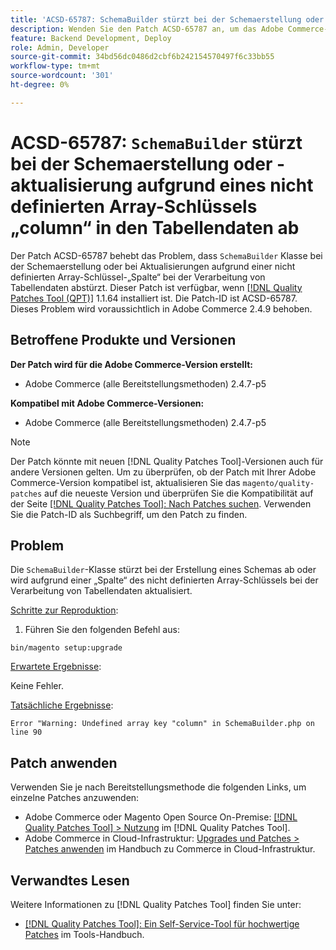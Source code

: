```yaml
---
title: 'ACSD-65787: SchemaBuilder stürzt bei der Schemaerstellung oder -aktualisierung aufgrund des nicht definierten Array-Schlüssels „column“ in den Tabellendaten ab'
description: Wenden Sie den Patch ACSD-65787 an, um das Adobe Commerce-Problem zu beheben, bei dem die SchemaBuilder-Klasse bei der Schemaerstellung oder bei Aktualisierungen aufgrund einer nicht definierten Array-Schlüsselspalte bei der Verarbeitung von Tabellendaten abstürzt.
feature: Backend Development, Deploy
role: Admin, Developer
source-git-commit: 34bd56dc0486d2cbf6b242154570497f6c33bb55
workflow-type: tm+mt
source-wordcount: '301'
ht-degree: 0%

---
```



# ACSD-65787: `SchemaBuilder` stürzt bei der Schemaerstellung oder -aktualisierung aufgrund eines nicht definierten Array-Schlüssels „column“ in den Tabellendaten ab

Der Patch ACSD-65787 behebt das Problem, dass `SchemaBuilder` Klasse bei der Schemaerstellung oder bei Aktualisierungen aufgrund einer nicht definierten Array-Schlüssel-„Spalte“ bei der Verarbeitung von Tabellendaten abstürzt. Dieser Patch ist verfügbar, wenn [[!DNL Quality Patches Tool (QPT)]](/help/tools/quality-patches-tool/quality-patches-tool-to-self-serve-quality-patches.md) 1.1.64 installiert ist. Die Patch-ID ist ACSD-65787. Dieses Problem wird voraussichtlich in Adobe Commerce 2.4.9 behoben.

## Betroffene Produkte und Versionen

**Der Patch wird für die Adobe Commerce-Version erstellt:**

* Adobe Commerce (alle Bereitstellungsmethoden) 2.4.7-p5

**Kompatibel mit Adobe Commerce-Versionen:**

* Adobe Commerce (alle Bereitstellungsmethoden) 2.4.7-p5

>[!NOTE]
>
>Der Patch könnte mit neuen [!DNL Quality Patches Tool]-Versionen auch für andere Versionen gelten. Um zu überprüfen, ob der Patch mit Ihrer Adobe Commerce-Version kompatibel ist, aktualisieren Sie das `magento/quality-patches` auf die neueste Version und überprüfen Sie die Kompatibilität auf der Seite [[!DNL Quality Patches Tool]: Nach Patches suchen](https://experienceleague.adobe.com/tools/commerce-quality-patches/index.html). Verwenden Sie die Patch-ID als Suchbegriff, um den Patch zu finden.

## Problem

Die `SchemaBuilder`-Klasse stürzt bei der Erstellung eines Schemas ab oder wird aufgrund einer „Spalte“ des nicht definierten Array-Schlüssels bei der Verarbeitung von Tabellendaten aktualisiert.

<u>Schritte zur Reproduktion</u>:

1. Führen Sie den folgenden Befehl aus:

```
bin/magento setup:upgrade
```

<u>Erwartete Ergebnisse</u>:

Keine Fehler.

<u>Tatsächliche Ergebnisse</u>:

```
Error "Warning: Undefined array key "column" in SchemaBuilder.php on line 90
```

## Patch anwenden

Verwenden Sie je nach Bereitstellungsmethode die folgenden Links, um einzelne Patches anzuwenden:

* Adobe Commerce oder Magento Open Source On-Premise: [[!DNL Quality Patches Tool] > Nutzung](/help/tools/quality-patches-tool/usage.md) im [!DNL Quality Patches Tool].
* Adobe Commerce in Cloud-Infrastruktur: [Upgrades und Patches > Patches anwenden](https://experienceleague.adobe.com/docs/commerce-cloud-service/user-guide/develop/upgrade/apply-patches.html) im Handbuch zu Commerce in Cloud-Infrastruktur.

## Verwandtes Lesen

Weitere Informationen zu [!DNL Quality Patches Tool] finden Sie unter:

* [[!DNL Quality Patches Tool]: Ein Self-Service-Tool für hochwertige Patches](/help/tools/quality-patches-tool/quality-patches-tool-to-self-serve-quality-patches.md) im Tools-Handbuch.
